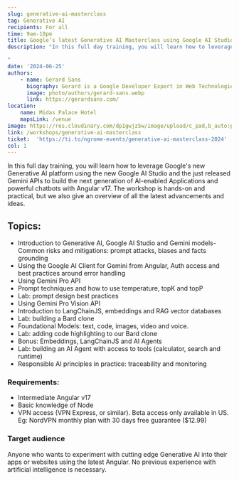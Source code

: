 ```yaml
---
slug: generative-ai-masterclass
tag: Generative AI
recipients: For all
time: 9am-18pm
title: Google’s latest Generative AI Masterclass using Google AI Studio, Gemini & Angular
description: "In this full day training, you will learn how to leverage Google’s new Generative AI platform using the new Google AI Studio and the just released Gemini APIs to build the next generation of AI-enabled Applications and powerful chatbots with Angular v17. The workshop is hands-on and practical, but we also give an overview of all the latest advancements and ideas.

"
date: '2024-06-25'
authors: 
    - name: Gerard Sans
      biography: Gerard is a Google Developer Expert in Web Technologies and Angular. He works as a Developer Advocate at AWS and he is the founder of the AngularZone community in London. He loves coding, learning and sharing knowledge.
      image: photo/authors/gerard-sans.webp
      link: https://gerardsans.com/
location: 
    name: Midas Palace Hotel
    mapsLink: /venue
image: https://res.cloudinary.com/dp1gwjz5w/image/upload/c_pad,b_auto:predominant,fl_preserve_transparency/v1709911986/ngrome-workshops/generative-ai-masterclass_d2qg99.jpg?_s=public-apps
link: /workshops/generative-ai-masterclass
ticket:  'https://ti.to/ngrome-events/generative-ai-masterclass-2024'
col: 1
---
```


In this full day training, you will learn how to leverage Google's new Generative AI platform using the new Google AI Studio and the just released Gemini APIs to build the next generation of AI-enabled Applications and powerful chatbots with Angular v17. The workshop is hands-on and practical, but we also give an overview of all the latest advancements and ideas.

## Topics: 
* Introduction to Generative AI, Google AI Studio and Gemini models- Common risks and mitigations: prompt attacks, biases and facts grounding
* Using the Google AI Client for Gemini from Angular, Auth access and best practices around error handling
* Using Gemini Pro API
* Prompt techniques and how to use temperature, topK and topP
* Lab: prompt design best practices
* Using Gemini Pro Vision API
* Introduction to LangChainJS, embeddings and RAG vector databases
* Lab: building a Bard clone
* Foundational Models: text, code, images, video and voice.
* Lab: adding code highlighting to our Bard clone
* Bonus: Embeddings, LangChainJS and AI Agents
* Lab: building an AI Agent with access to tools (calculator, search and runtime)
* Responsible AI principles in practice: traceability and monitoring

### Requirements:
  - Intermediate Angular v17
- Basic knowledge of Node
- VPN access (VPN Express, or similar). Beta access only available in US. Eg: NordVPN monthly plan with 30 days free guarantee ($12.99)

### Target audience

Anyone who wants to experiment with cutting edge Generative AI into their apps or websites using the latest Angular. No previous experience with artificial intelligence is necessary.